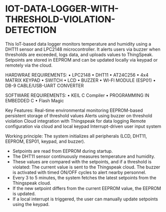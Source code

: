 # IOT-DATA-LOGGER-WITH-THRESHOLD-VIOLATION-DETECTION
This IoT-based data logger monitors temperature and humidity using a DHT11 sensor and LPC2148 microcontroller. It alerts users via buzzer when thresholds are exceeded, logs data, and uploads values to ThingSpeak. Setpoints are stored in EEPROM and can be updated locally via keypad or remotely via the cloud.

HARDWRAE REQUIREMENTS:
    • LPC2148
    • DHT11
    • AT24C256
    • 4x4 MATRIX KEYPAD
    • SWITCH
    • LCD
    • BUZZER
    • WI-FI MODULE (ESP01)
    • DB-9 CABLE/USB-UART CONVERTER

SOFTWARE REQUIREMENTS:
    • KEIL C Compiler
    • PROGRAMMING IN EMBEDDED C
    • Flash Magic
    
Key Features:
Real-time environmental monitoring
EEPROM-based persistent storage of threshold values
Alerts using buzzer on threshold violation
Cloud integration with Thingspeak for data logging
Remote configuration via cloud and local keypad
Interrupt-driven user input system 

Working principle:
The system initializes all peripherals (LCD, DHT11, EEPROM, ESP01, keypad, and buzzer).
* Setpoints are read from EEPROM during startup.
* The DHT11 sensor continuously measures temperature and humidity.
* These values are compared with the setpoints, and if a threshold is violated:
       The current value is sent to the Thingspeak cloud.
       The buzzer is activated with timed ON/OFF cycles to alert nearby personnel.
* Every 3 to 5 minutes, the system fetches the latest setpoints from the Thingspeak cloud.
* If the new setpoint differs from the current EEPROM value, the EEPROM is updated.
* If a local interrupt is triggered, the user can manually update setpoints using the keypad.
